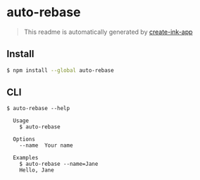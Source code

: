 # auto-rebase

> This readme is automatically generated by [create-ink-app](https://github.com/vadimdemedes/create-ink-app)

## Install

```bash
$ npm install --global auto-rebase
```

## CLI

```
$ auto-rebase --help

  Usage
    $ auto-rebase

  Options
    --name  Your name

  Examples
    $ auto-rebase --name=Jane
    Hello, Jane
```
